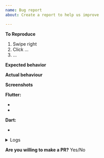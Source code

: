 ```yaml
---
name: Bug report
about: Create a report to help us improve

---
```


**To Reproduce**
<!-- You must include full steps to reproduce so that we can reproduce the problem. -->
1. Swipe right
2. Click ...
3. ...

**Expected behavior**
<!-- What is the expected behaviour -->

**Actual behaviour**
<!-- What is the actual behaviour -->

**Screenshots**
<!-- If applicable, add screenshots to help explain your problem. -->

**Flutter:**
 - <!-- version -->
 - <!-- channel -->

**Dart:**
 - <!-- version -->

<details>
    <summary>Logs</summary>

    ```
    ```
<!--
    Run your application with `flutter run --verbose` and attach all the
    log output below between the lines with the backticks. If there is an
    exception, please see if the error message includes enough information
    to explain how to solve the issue.
-->

    ```
    ```
</details>

**Are you willing to make a PR?**
Yes/No